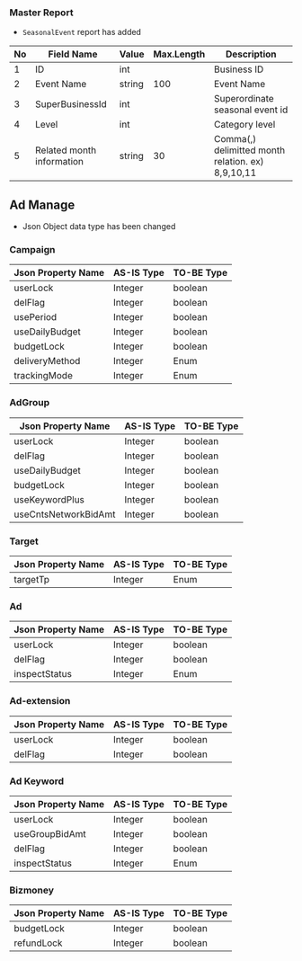 ### Master Report
   * `SeasonalEvent` report has added
   
No|Field Name|Value|Max.Length|Description
----|---|---|---|---
1|ID|int||Business ID
2|Event Name|string|100|Event Name
3|SuperBusinessId|int||Superordinate seasonal event id
4|Level|int||Category level
5|Related month information|string|30|Comma(,) delimitted month relation. ex) 8,9,10,11


## Ad Manage
* Json Object data type has been changed

### Campaign

Json Property Name | AS-IS Type| TO-BE Type
------------------|---------------------|---------------
userLock | Integer | boolean 
delFlag | Integer | boolean
usePeriod | Integer | boolean
useDailyBudget | Integer | boolean
budgetLock  | Integer | boolean
deliveryMethod | Integer | Enum
trackingMode | Integer | Enum


### AdGroup

Json Property Name | AS-IS Type| TO-BE Type
------------------|---------------------|---------------
userLock | Integer | boolean 
delFlag | Integer | boolean
useDailyBudget | Integer | boolean
budgetLock  | Integer | boolean
useKeywordPlus | Integer | boolean
useCntsNetworkBidAmt | Integer | boolean



### Target

Json Property Name | AS-IS Type| TO-BE Type
------------------|---------------------|---------------
targetTp | Integer | Enum


### Ad

Json Property Name | AS-IS Type| TO-BE Type
------------------|---------------------|---------------
userLock | Integer | boolean 
delFlag | Integer | boolean
inspectStatus | Integer | Enum 

### Ad-extension

Json Property Name | AS-IS Type| TO-BE Type
------------------|---------------------|---------------
userLock | Integer | boolean 
delFlag | Integer | boolean

### Ad Keyword

Json Property Name | AS-IS Type| TO-BE Type
------------------|---------------------|---------------
userLock | Integer | boolean 
useGroupBidAmt | Integer | boolean 
delFlag | Integer | boolean
inspectStatus | Integer | Enum 

### Bizmoney

Json Property Name | AS-IS Type| TO-BE Type
------------------|---------------------|---------------
budgetLock | Integer | boolean 
refundLock | Integer | boolean
